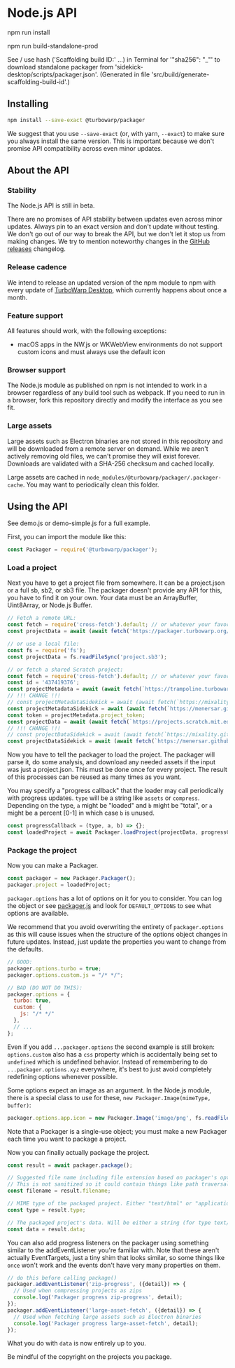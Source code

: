 # Node.js API

npm run install

npm run build-standalone-prod

See / use hash ('Scaffolding build ID:' …) in Terminal for '"sha256": "_"' to download standalone packager from 'sidekick-desktop/scripts/packager.json'.
(Generated in file 'src/build/generate-scaffolding-build-id'.)

## Installing

```bash
npm install --save-exact @turbowarp/packager
```

We suggest that you use `--save-exact` (or, with yarn, `--exact`) to make sure you always install the same version. This is important because we don't promise API compatibility across even minor updates.

## About the API

### Stability

The Node.js API is still in beta.

There are no promises of API stability between updates even across minor updates. Always pin to an exact version and don't update without testing. We don't go out of our way to break the API, but we don't let it stop us from making changes. We try to mention noteworthy changes in the [GitHub releases](https://github.com/TurboWarp/packager/releases) changelog.

### Release cadence

We intend to release an updated version of the npm module to npm with every update of [TurboWarp Desktop](https://github.com/TurboWarp/desktop), which currently happens about once a month.

### Feature support

All features should work, with the following exceptions:

- macOS apps in the NW.js or WKWebView environments do not support custom icons and must always use the default icon

### Browser support

The Node.js module as published on npm is not intended to work in a browser regardless of any build tool such as webpack. If you need to run in a browser, fork this repository directly and modify the interface as you see fit.

### Large assets

Large assets such as Electron binaries are not stored in this repository and will be downloaded from a remote server on demand. While we aren't actively removing old files, we can't promise they will exist forever. Downloads are validated with a SHA-256 checksum and cached locally.

Large assets are cached in `node_modules/@turbowarp/packager/.packager-cache`. You may want to periodically clean this folder.

## Using the API

See demo.js or demo-simple.js for a full example.

First, you can import the module like this:

```js
const Packager = require('@turbowarp/packager');
```

### Load a project

Next you have to get a project file from somewhere. It can be a project.json or a full sb, sb2, or sb3 file. The packager doesn't provide any API for this, you have to find it on your own. Your data must be an ArrayBuffer, Uint8Array, or Node.js Buffer.

```js
// Fetch a remote URL:
const fetch = require('cross-fetch').default; // or whatever your favorite HTTP library is
const projectData = await (await fetch('https://packager.turbowarp.org/example.sb3')).arrayBuffer();

// or use a local file:
const fs = require('fs');
const projectData = fs.readFileSync('project.sb3');

// or fetch a shared Scratch project:
const fetch = require('cross-fetch').default; // or whatever your favorite HTTP library is
const id = '437419376';
const projectMetadata = await (await fetch(`https://trampoline.turbowarp.org/api/projects/${id}`)).json();
// !!! CHANGE !!!
// const projectMetadataSidekick = await (await fetch(`https://mixality.github.io/Sidekick/api/projects/${id}`)).json();
const projectMetadataSidekick = await (await fetch(`https://menersar.github.io/Sidekick/api/projects/${id}`)).json();
const token = projectMetadata.project_token;
const projectData = await (await fetch(`https://projects.scratch.mit.edu/${id}?token=${token}`)).arrayBuffer();
// !!! CHANGE !!!
// const projectDataSidekick = await (await fetch(`https://mixality.github.io/Sidekick/projects/${id}?token=${token}`)).arrayBuffer();
const projectDataSidekick = await (await fetch(`https://menersar.github.io/Sidekick/projects/${id}?token=${token}`)).arrayBuffer();
```

Now you have to tell the packager to load the project. The packager will parse it, do some analysis, and download any needed assets if the input was just a project.json. This must be done once for every project. The result of this processes can be reused as many times as you want.

You may specify a "progress callback" that the loader may call periodically with progress updates. `type` will be a string like `assets` or `compress`. Depending on the type, `a` might be "loaded" and `b` might be "total", or `a` might be a percent [0-1] in which case `b` is unused.

```js
const progressCallback = (type, a, b) => {};
const loadedProject = await Packager.loadProject(projectData, progressCallback);
```

### Package the project

Now you can make a Packager.

```js
const packager = new Packager.Packager();
packager.project = loadedProject;
```

`packager.options` has a lot of options on it for you to consider. You can log the object or see [packager.js](../src/packager/packager.js) and look for `DEFAULT_OPTIONS` to see what options are available.

We recommend that you avoid overwriting the entirety of `packager.options` as this will cause issues when the structure of the options object changes in future updates. Instead, just update the properties you want to change from the defaults.

```js
// GOOD:
packager.options.turbo = true;
packager.options.custom.js = "/* */";

// BAD (DO NOT DO THIS):
packager.options = {
  turbo: true,
  custom: {
    js: "/* */"
  },
  // ...
};
```

Even if you add `...packager.options` the second example is still broken: `options.custom` also has a `css` property which is accidentally being set to `undefined` which is undefined behavior. Instead of remembering to do `...packager.options.xyz` everywhere, it's best to just avoid completely redefining options whenever possible.

Some options expect an image as an argument. In the Node.js module, there is a special class to use for these, `new Packager.Image(mimeType, buffer)`:

```js
packager.options.app.icon = new Packager.Image('image/png', fs.readFileSync('icon.png'));
```

Note that a Packager is a single-use object; you must make a new Packager each time you want to package a project.

Now you can finally actually package the project.

```js
const result = await packager.package();

// Suggested file name including file extension based on packager's options.
// This is not sanitized so it could contain things like path traversal exploits. Be careful.
const filename = result.filename;

// MIME type of the packaged project. Either "text/html" or "application/zip"
const type = result.type;

// The packaged project's data. Will be either a string (for type text/html) or ArrayBuffer (for type application/zip).
const data = result.data;
```

You can also add progress listeners on the packager using something similar to the addEventListener you're familiar with. Note that these aren't actually EventTargets, just a tiny shim that looks similar, so some things like `once` won't work and the events don't have very many properties on them.

```js
// do this before calling package()
packager.addEventListener('zip-progress', ({detail}) => {
  // Used when compressing projects as zips
  console.log('Packager progress zip-progress', detail);
});
packager.addEventListener('large-asset-fetch', ({detail}) => {
  // Used when fetching large assets such as Electron binaries
  console.log('Packager progress large-asset-fetch', detail);
});
```

What you do with `data` is now entirely up to you.

Be mindful of the copyright on the projects you package.

<!-- Examples of valid values: -->
<!-- (Source: src/p4/PackagerOptions.svelte) -->
<!-- wss://clouddata.turbowarp.org -->
<!-- ws:localhost:8080 -->